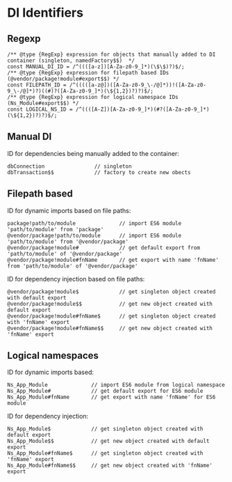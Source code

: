 # DI Identifiers

## Regexp

```ecmascript 6
/** @type {RegExp} expression for objects that manually added to DI container (singleton, namedFactory$$)  */
const MANUAL_DI_ID = /^((([a-z])[A-Za-z0-9_]*)(\$\$)?)$/;
/** @type {RegExp} expression for filepath based IDs (@vendor/package!module#export$$) */
const FILEPATH_ID = /^(((([a-z@])([A-Za-z0-9_\-/@]*))!([A-Za-z0-9_\-/@]*)?)((#)?([A-Za-z0-9_]*)(\${1,2})?)?)$/;
/** @type {RegExp} expression for logical namespace IDs (Ns_Module#export$$) */
const LOGICAL_NS_ID = /^((([A-Z])[A-Za-z0-9_]*)(#?([A-Za-z0-9_]*)(\${1,2})?)?)$/;
```


## Manual DI

ID for dependencies being manually added to the container:
```
dbConnection                // singleton
dbTransaction$$             // factory to create new obects
```


## Filepath based

ID for dynamic imports based on file paths:
```
package!path/to/module              // import ES6 module 'path/to/module' from 'package'
@vendor/package!path/to/module      // import ES6 module 'path/to/module' from '@vendor/package'
@vendor/package!module#             // get default export from 'path/to/module' of '@vendor/package'
@vendor/package!module#fnName       // get export with name 'fnName' from 'path/to/module' of '@vendor/package'
```

ID for dependency injection based on file paths:
```
@vendor/package!module$             // get singleton object created with default export
@vendor/package!module$$            // get new object created with default export
@vendor/package!module#fnName$      // get singleton object created with 'fnName' export
@vendor/package!module#fnName$$     // get new object created with 'fnName' export
```



## Logical namespaces

ID for dynamic imports based:
```
Ns_App_Module              // import ES6 module from logical namespace
Ns_App_Module#             // get default export for ES6 module
Ns_App_Module#fnName       // get export with name 'fnName' for ES6 module
```

ID for dependency injection:
```
Ns_App_Module$             // get singleton object created with default export
Ns_App_Module$$            // get new object created with default export
Ns_App_Module#fnName$      // get singleton object created with 'fnName' export
Ns_App_Module#fnName$$     // get new object created with 'fnName' export
```
